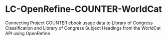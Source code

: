 # LC-OpenRefine-COUNTER-WorldCat
Connecting Project COUNTER ebook usage data to Library of Congress Classification and Library of Congress Subject Headings from the WorldCat API using OpenRefine
